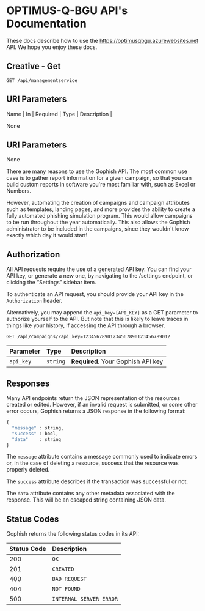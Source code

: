 # OPTIMUS-Q-BGU API's Documentation

These docs describe how to use the https://optimusqbgu.azurewebsites.net API. We hope you enjoy these docs.

## Creative - Get

```http
GET /api/managementservice
```

## URI Parameters
Name | In | Required | Type | Description |

None

## URI Parameters

None

There are many reasons to use the Gophish API. The most common use case is to gather report information for a given campaign, so that you can build custom reports in software you're most familiar with, such as Excel or Numbers.

However, automating the creation of campaigns and campaign attributes such as templates, landing pages, and more provides the ability to create a fully automated phishing simulation program. This would allow campaigns to be run throughout the year automatically. This also allows the Gophish administrator to be included in the campaigns, since they wouldn't know exactly which day it would start!

## Authorization

All API requests require the use of a generated API key. You can find your API key, or generate a new one, by navigating to the /settings endpoint, or clicking the “Settings” sidebar item.

To authenticate an API request, you should provide your API key in the `Authorization` header.

Alternatively, you may append the `api_key=[API_KEY]` as a GET parameter to authorize yourself to the API. But note that this is likely to leave traces in things like your history, if accessing the API through a browser.

```http
GET /api/campaigns/?api_key=12345678901234567890123456789012
```

| Parameter | Type | Description |
| :--- | :--- | :--- |
| `api_key` | `string` | **Required**. Your Gophish API key |

## Responses

Many API endpoints return the JSON representation of the resources created or edited. However, if an invalid request is submitted, or some other error occurs, Gophish returns a JSON response in the following format:

```javascript
{
  "message" : string,
  "success" : bool,
  "data"    : string
}
```

The `message` attribute contains a message commonly used to indicate errors or, in the case of deleting a resource, success that the resource was properly deleted.

The `success` attribute describes if the transaction was successful or not.

The `data` attribute contains any other metadata associated with the response. This will be an escaped string containing JSON data.

## Status Codes

Gophish returns the following status codes in its API:

| Status Code | Description |
| :--- | :--- |
| 200 | `OK` |
| 201 | `CREATED` |
| 400 | `BAD REQUEST` |
| 404 | `NOT FOUND` |
| 500 | `INTERNAL SERVER ERROR` |

